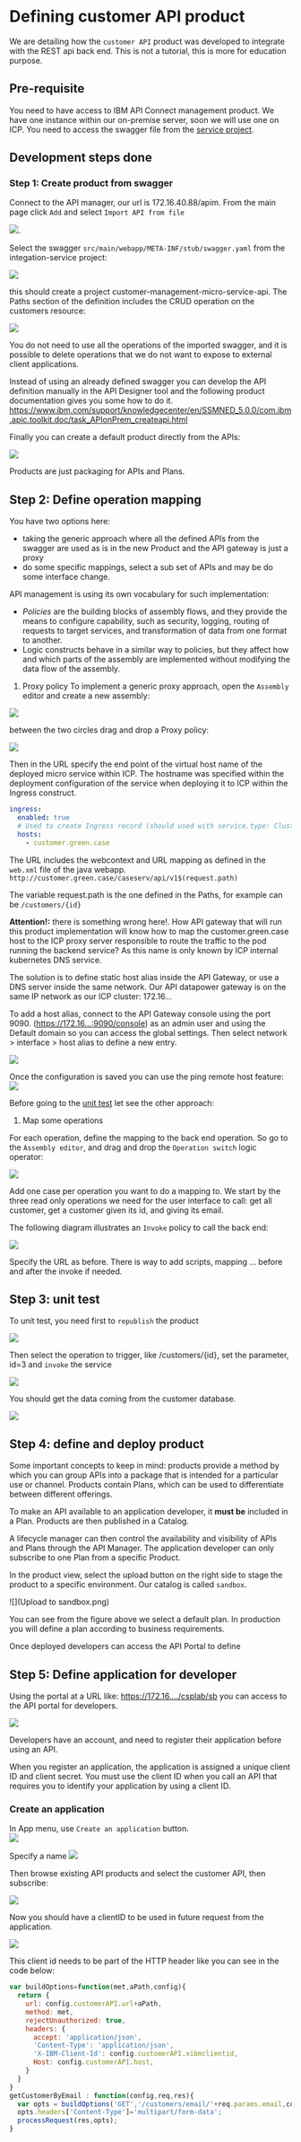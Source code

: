 # Defining customer API product
We are detailing how the `customer API` product was developed to integrate with the REST api back end. This is not a tutorial, this is more for education purpose.

## Pre-requisite
You need to have access to IBM API Connect management product. We have one instance within our on-premise server, soon we will use one on ICP. You need to access the swagger file from the [service project](https://github.com/ibm-cloud-architecture/refarch-integration-services/blob/master/src/main/webapp/META-INF/stub/swagger.yaml).

## Development steps done
### Step 1: Create product from swagger
Connect to the API manager, our url is 172.16.40.88/apim. From the main page click `Add` and select `Import API from file`

![](apic-add-prod.png).

Select the swagger `src/main/webapp/META-INF/stub/swagger.yaml` from the integation-service project:

![](import-swagger.png)

this should create a project customer-management-micro-service-api. The Paths section of the definition includes the CRUD operation on the customers resource:

![](customers-path.png)

You do not need to use all the operations of the imported swagger, and it is possible to delete operations that we do not want to expose to external client applications.

Instead of using an already defined swagger you can develop the API definition manually in the API Designer tool and the following product documentation gives you some how to do it. https://www.ibm.com/support/knowledgecenter/en/SSMNED_5.0.0/com.ibm.apic.toolkit.doc/task_APIonPrem_createapi.html

Finally you can create a default product directly from the APIs:

![](default-product.png)

Products are just packaging for APIs and Plans.

## Step 2: Define operation mapping
You have two options here:
* taking the generic approach where all the defined APIs from the swagger are used as is in the new Product and the API gateway is just a proxy
* do some specific mappings, select a sub set of APIs and may be do some interface change.

API management is using its own vocabulary for such implementation:
* *Policies* are the building blocks of assembly flows, and they provide the means to configure capability, such as security, logging, routing of requests to target services, and transformation of data from one format to another.
*  Logic constructs behave in a similar way to policies, but they affect how and which parts of the assembly are implemented without modifying the data flow of the assembly.


1. Proxy policy
  To implement a generic proxy approach, open the `Assembly` editor and create a new assembly:

  ![](create-assembly.png)

  between the two circles drag and drop a Proxy policy:

  ![](proxy-policy.png)

  Then in the URL specify the end point of the virtual host name of the deployed micro service within ICP. The hostname was specified within the deployment configuration of the service when deploying it to ICP within the Ingress construct.
  ```yaml
  ingress:
    enabled: true
    # Used to create Ingress record (should used with service.type: ClusterIP).
    hosts:
      - customer.green.case
  ```
  The URL includes the webcontext and URL mapping as defined in the `web.xml` file of the java webapp.
`http://customer.green.case/caseserv/api/v1$(request.path)`

  The variable request.path is the one defined in the Paths, for example can be `/customers/{id}`

  **Attention!:** there is something wrong here!. How API gateway that will run this product implementation will know how to map the customer.green.case host to the ICP proxy server responsible to route the traffic to the pod running the backend service? As this name is only known by ICP internal kubernetes DNS service.

  The solution is to define static host alias inside the API Gateway, or use a DNS server inside the same network. Our API datapower gateway is on the same IP network as our ICP cluster: 172.16.*.*.

  To add a host alias, connect to the API Gateway console using the port 9090. (https://172.16...:9090/console) as an admin user and using the Default domain so you can access the global settings. Then select network > interface > host alias to define a new entry.

  ![](static-host.png)

 Once the configuration is saved you can use the ping remote host feature:
  ![](ping-remote-host.png)

  Before going to the [unit test](#step-3:-unit-test) let see the other approach:

1. Map some operations

For each operation, define the mapping to the back end operation. So go to the `Assembly editor`, and drag and drop the `Operation switch` logic operator:

![](Assemble-operations.png)

Add one case per operation you want to do a mapping to. We start by the three read only operations we need for the user interface to call: get all customer, get a customer given its id, and giving its email.

The following diagram illustrates an `Invoke` policy to call the back end:

![](invoke-remote.png)

Specify the URL as before. There is way to add scripts, mapping ... before and after the invoke if needed.

## Step 3: unit test

To unit test, you need first to `republish` the product

![](republish.png)

Then select the operation to trigger, like /customers/{id}, set the parameter, id=3 and `invoke` the service

![](ut-invoke.png)

You should get the data coming from the customer database.

![](ut-response.png)

## Step 4: define and deploy product
Some important concepts to keep in mind: products provide a method by which you can group APIs into a package that is intended for a particular use or channel. Products contain Plans, which can be used to differentiate between different offerings.

To make an API available to an application developer, it **must be** included in a Plan. Products are then published in a Catalog.

A lifecycle manager can then control the availability and visibility of APIs and Plans through the API Manager. The application developer can only subscribe to one Plan from a specific Product.

In the product view, select the upload button on the right side to stage the product to a specific environment. Our catalog is called `sandbox`.

![](Upload to sandbox.png)

You can see from the figure above we select a default plan. In production you will define a plan according to business requirements.

Once deployed developers can access the API Portal to define  
## Step 5: Define application for developer
Using the portal at a URL like: https://172.16..../csplab/sb you can access to the API portal for developers.

![](portal-main.png)

Developers have an account, and need to register their application before using an API.

When you register an application, the application is assigned a unique client ID and client secret. You must use the client ID when you call an API that requires you to identify your application by using a client ID.

### Create an application
In App menu, use `Create an application` button.   
![](create-app.png)

Specify a name
![](new-customerapp.png)

Then browse existing API products and select the customer API, then subscribe:

![](subscribe-api.png)

Now you should have a clientID to be used in future request from the application.

![](client-id.png)

This client id needs to be part of the HTTP header like you can see in the code below:
```javascript
var buildOptions=function(met,aPath,config){
  return {
    url: config.customerAPI.url+aPath,
    method: met,
    rejectUnauthorized: true,
    headers: {
      accept: 'application/json',
      'Content-Type': 'application/json',
      'X-IBM-Client-Id': config.customerAPI.xibmclientid,
      Host: config.customerAPI.host,
    }
  }
}
getCustomerByEmail : function(config,req,res){
  var opts = buildOptions('GET','/customers/email/'+req.params.email,config);
  opts.headers['Content-Type']='multipart/form-data';
  processRequest(res,opts);
}

```
